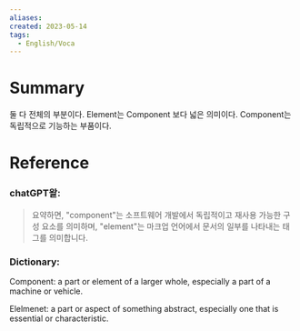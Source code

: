 ```yaml
---
aliases: 
created: 2023-05-14
tags:
  - English/Voca
---
```

# Summary

둘 다 전체의 부분이다.
Element는 Component 보다 넓은 의미이다.
Component는 독립적으로 기능하는 부품이다.


# Reference
### chatGPT왈:
>요약하면, "component"는 소프트웨어 개발에서 독립적이고 재사용 가능한 구성 요소를 의미하며, "element"는 마크업 언어에서 문서의 일부를 나타내는 태그를 의미합니다.

### Dictionary:
Component:
a part or element of a larger whole, especially a part of a machine or vehicle.

Elelmenet:
a part or aspect of something abstract, especially one that is essential or characteristic.

